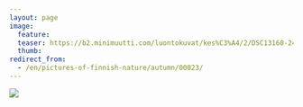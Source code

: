 ```yaml
---
layout: page
image:
  feature:
  teaser: https://b2.minimuutti.com/luontokuvat/kes%C3%A4/2/DSC13160-245px.jpg
  thumb:
redirect_from:
  - /en/pictures-of-finnish-nature/autumn/00023/
---
```


![](https://b2.minimuutti.com/luontokuvat/kes%C3%A4/2/DSC13160-800px.jpg)
